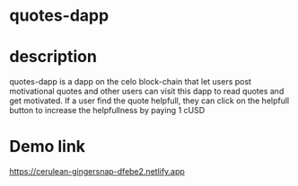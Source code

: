 # quotes-dapp

# description

quotes-dapp is a dapp on the celo block-chain that let users post motivational quotes and other users can visit this dapp to read quotes and get motivated. If a user find the quote helpfull, they can click on the helpfull button to increase the helpfullness by paying 1 cUSD 

# Demo link
https://cerulean-gingersnap-dfebe2.netlify.app
